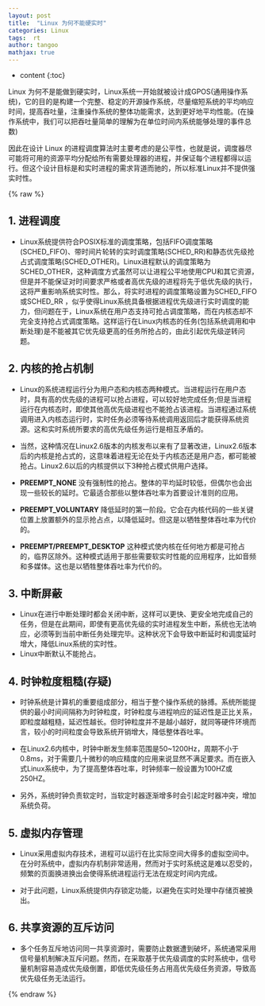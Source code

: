 ```yaml
---
layout: post
title:  "Linux 为何不能硬实时"
categories: Linux
tags:  rt
author: tangoo
mathjax: true
---
```



* content
{:toc}

Linux 为何不是能做到硬实时，Linux系统一开始就被设计成GPOS(通用操作系统)，它的目的是构建一个完整、稳定的开源操作系统，尽量缩短系统的平均响应时间，提高吞吐量，注重操作系统的整体功能需求，达到更好地平均性能。(在操作系统中，我们可以把吞吐量简单的理解为在单位时间内系统能够处理的事件总数)

因此在设计 Linux 的进程调度算法时主要考虑的是公平性，也就是说，调度器尽可能将可用的资源平均分配给所有需要处理器的进程，并保证每个进程都得以运行。但这个设计目标是和实时进程的需求背道而驰的，所以标准Linux并不提供强实时性。





{% raw %}

## 1. 进程调度

* Linux系统提供符合POSIX标准的调度策略，包括FIFO调度策略(SCHED_FIFO)、带时间片轮转的实时调度策略(SCHED_RR)和静态优先级抢占式调度策略(SCHED_OTHER)。Linux进程默认的调度策略为SCHED_OTHER，这种调度方式虽然可以让进程公平地使用CPU和其它资源，但是并不能保证对时间要求严格或者高优先级的进程将先于低优先级的执行，这将严重影响系统实时性。那么，将实时进程的调度策略设置为SCHED_FIFO 或SCHED_RR ，似乎使得Linux系统具备根据进程优先级进行实时调度的能力，但问题在于，Linux系统在用户态支持可抢占调度策略，而在内核态却不完全支持抢占式调度策略。这样运行在Linux内核态的任务(包括系统调用和中断处理)是不能被其它优先级更高的任务所抢占的，由此引起优先级逆转问题。

## 2. 内核的抢占机制

* Linux的系统进程运行分为用户态和内核态两种模式。当进程运行在用户态时，具有高的优先级的进程可以抢占进程，可以较好地完成任务;但是当进程运行在内核态时，即使其他高优先级进程也不能抢占该进程。当进程通过系统调用进入内核态运行时，实时任务必须等待系统调用返回后才能获得系统资源。这和实时系统所要求的高优先级任务运行是相互矛盾的。

* 当然，这种情况在Linux2.6版本的内核发布以来有了显著改进，Linux2.6版本后的内核是抢占式的，这意味着进程无论在处于内核态还是用户态，都可能被抢占。Linux2.6以后的内核提供以下3种抢占模式供用户选择。

* **PREEMPT_NONE** 没有强制性的抢占。整体的平均延时较低，但偶尔也会出现一些较长的延时。它最适合那些以整体吞吐率为首要设计准则的应用。

* **PREEMPT_VOLUNTARY** 降低延时的第一阶段。它会在内核代码的一些关键位置上放置额外的显示抢占点，以降低延时。但这是以牺牲整体吞吐率为代价的。

* **PREEMPT/PREEMPT_DESKTOP** 这种模式使内核在任何地方都是可抢占的，临界区除外。这种模式适用于那些需要软实时性能的应用程序，比如音频和多媒体。这也是以牺牲整体吞吐率为代价的。

## 3. 中断屏蔽
* Linux在进行中断处理时都会关闭中断，这样可以更快、更安全地完成自己的任务，但是在此期间，即使有更高优先级的实时进程发生中断，系统也无法响应，必须等到当前中断任务处理完毕。这种状况下会导致中断延时和调度延时增大，降低Linux系统的实时性。
* Linux中断默认不能抢占。

## 4. 时钟粒度粗糙(存疑)
* 时钟系统是计算机的重要组成部分，相当于整个操作系统的脉搏。系统所能提供的最小时间间隔称为时钟粒度，时钟粒度与进程响应的延迟性是正比关系，即粒度越粗糙，延迟性越长。但时钟粒度并不是越小越好，就同等硬件环境而言，较小的时间粒度会导致系统开销增大，降低整体吞吐率。

* 在Linux2.6内核中，时钟中断发生频率范围是50~1200Hz，周期不小于0.8ms，对于需要几十微秒的响应精度的应用来说显然不满足要求。而在嵌入式Linux系统中，为了提高整体吞吐率，时钟频率一般设置为100HZ或250HZ。

* 另外，系统时钟负责软定时，当软定时器逐渐增多时会引起定时器冲突，增加系统负荷。

## 5. 虚拟内存管理
* Linux采用虚拟内存技术，进程可以运行在比实际空间大得多的虚拟空间中。在分时系统中，虚拟内存机制非常适用，然而对于实时系统这是难以忍受的，频繁的页面换进换出会使得系统进程运行无法在规定时间内完成。

* 对于此问题，Linux系统提供内存锁定功能，以避免在实时处理中存储页被换出。

## 6. 共享资源的互斥访问
* 多个任务互斥地访问同一共享资源时，需要防止数据遭到破坏，系统通常采用信号量机制解决互斥问题。然而，在采取基于优先级调度的实时系统中，信号量机制容易造成优先级倒置，即低优先级任务占用高优先级任务资源，导致高优先级任务无法运行。

{% endraw %}